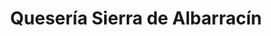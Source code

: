 ---
title: "Quesería Sierra de Albarracín"
url: /albarracin/queseria-sierra-de-albarracin/
shop: queso
---